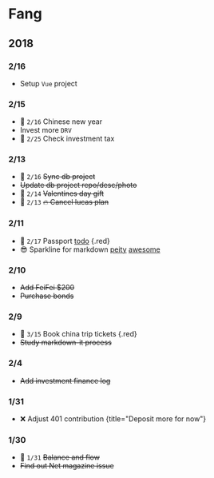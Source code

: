 # Fang

## 2018

### 2/16

- Setup `Vue` project

### 2/15

- :date: `2/16` Chinese new year
- Invest more `DRV`
- :date: `2/25` Check investment tax

### 2/13

- :date: `2/16` ~~Sync db project~~
- ~~Update db project repo/desc/photo~~
- :date: `2/14` ~~Valentines day gift~~
- :date: `2/13` ~~:fire: Cancel lucas plan~~

### 2/11

- :date: `2/17` Passport [todo](https://windmaomao.github.io/?md=todo/apply-visa) {.red}
- :sunglasses: Sparkline for markdown
[peity](https://github.com/vue-bulma/peity)
[awesome](https://github.com/vuejs/awesome-vue#components--libraries)

### 2/10

- ~~Add FeiFei $200~~
- ~~Purchase bonds~~

### 2/9 

- :date: `3/15` Book china trip tickets {.red}
- ~~Study markdown-it process~~

### 2/4

- ~~Add investment finance log~~

### 1/31

- :x: Adjust 401 contribution {title="Deposit more for now"}

### 1/30

- :date: `1/31` ~~Balance and flow~~
- ~~Find out Net magazine issue~~
